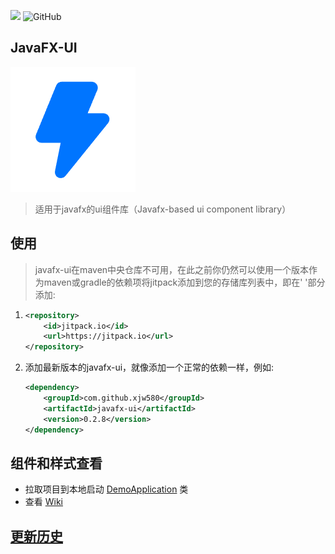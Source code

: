 [![](https://jitpack.io/v/xjw580/javafx-ui.svg)](https://jitpack.io/#xjw580/javafx-ui) ![GitHub](https://img.shields.io/github/license/xjw580/javafx-ui?style=flat-square)

## JavaFX-UI



![favicon.ico](src/main/resources/club/xiaojiawei/demo/demo.png)

> 适用于javafx的ui组件库（Javafx-based ui component library）



## 使用

> javafx-ui在maven中央仓库不可用，在此之前你仍然可以使用一个版本作为maven或gradle的依赖项将jitpack添加到您的存储库列表中，即在' <repositories> '部分添加:

1. ```xml
   <repository>
       <id>jitpack.io</id>
       <url>https://jitpack.io</url>
   </repository>
   ```
   
2. 添加最新版本的javafx-ui，就像添加一个正常的依赖一样，例如:

   ```xml
   <dependency>
       <groupId>com.github.xjw580</groupId>
       <artifactId>javafx-ui</artifactId>
       <version>0.2.8</version>
   </dependency>
   ```

   



## 组件和样式查看

- 拉取项目到本地启动 [DemoApplication](src/main/java/club/xiaojiawei/demo/DemoApplication.java) 类
-  查看 [Wiki](https://github.com/xjw580/javafx-ui/wiki)



## [更新历史](HISTORY.md)